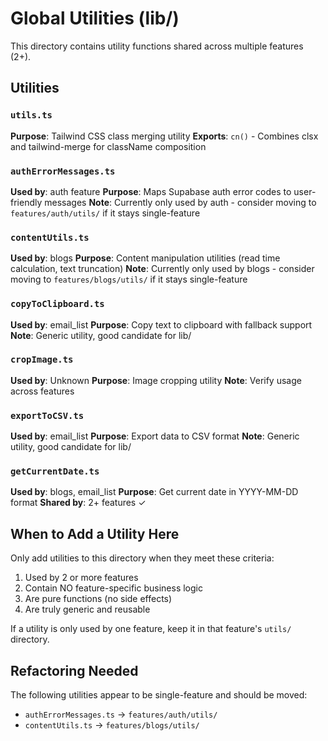 # Global Utilities (lib/)

This directory contains utility functions shared across multiple features (2+).

## Utilities

### `utils.ts`
**Purpose**: Tailwind CSS class merging utility
**Exports**: `cn()` - Combines clsx and tailwind-merge for className composition

### `authErrorMessages.ts`
**Used by**: auth feature
**Purpose**: Maps Supabase auth error codes to user-friendly messages
**Note**: Currently only used by auth - consider moving to `features/auth/utils/` if it stays single-feature

### `contentUtils.ts`
**Used by**: blogs
**Purpose**: Content manipulation utilities (read time calculation, text truncation)
**Note**: Currently only used by blogs - consider moving to `features/blogs/utils/` if it stays single-feature

### `copyToClipboard.ts`
**Used by**: email_list
**Purpose**: Copy text to clipboard with fallback support
**Note**: Generic utility, good candidate for lib/

### `cropImage.ts`
**Used by**: Unknown
**Purpose**: Image cropping utility
**Note**: Verify usage across features

### `exportToCSV.ts`
**Used by**: email_list
**Purpose**: Export data to CSV format
**Note**: Generic utility, good candidate for lib/

### `getCurrentDate.ts`
**Used by**: blogs, email_list
**Purpose**: Get current date in YYYY-MM-DD format
**Shared by**: 2+ features ✓

## When to Add a Utility Here

Only add utilities to this directory when they meet these criteria:
1. Used by 2 or more features
2. Contain NO feature-specific business logic
3. Are pure functions (no side effects)
4. Are truly generic and reusable

If a utility is only used by one feature, keep it in that feature's `utils/` directory.

## Refactoring Needed

The following utilities appear to be single-feature and should be moved:
- `authErrorMessages.ts` → `features/auth/utils/`
- `contentUtils.ts` → `features/blogs/utils/`
